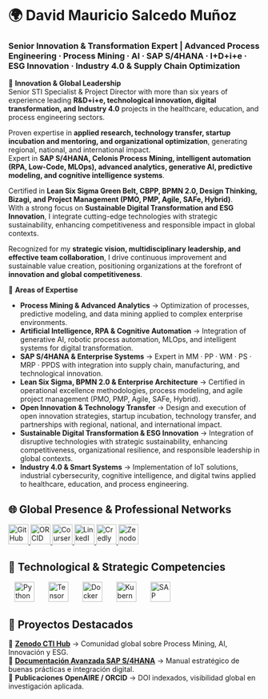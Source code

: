 # 🌍 David Mauricio Salcedo Muñoz  
### Senior Innovation & Transformation Expert | Advanced Process Engineering · Process Mining · AI · SAP S/4HANA · I+D+i+e · ESG Innovation · Industry 4.0 & Supply Chain Optimization  

🔹 **Innovation & Global Leadership**  
Senior STI Specialist & Project Director with more than six years of experience leading **R&D+i+e, technological innovation, digital transformation, and Industry 4.0** projects in the healthcare, education, and process engineering sectors.  

Proven expertise in **applied research, technology transfer, startup incubation and mentoring, and organizational optimization**, generating regional, national, and international impact.  
Expert in **SAP S/4HANA, Celonis Process Mining, intelligent automation (RPA, Low-Code, MLOps), advanced analytics, generative AI, predictive modeling, and cognitive intelligence systems**.  

Certified in **Lean Six Sigma Green Belt, CBPP, BPMN 2.0, Design Thinking, Bizagi, and Project Management (PMO, PMP, Agile, SAFe, Hybrid)**.  
With a strong focus on **Sustainable Digital Transformation and ESG Innovation**, I integrate cutting-edge technologies with strategic sustainability, enhancing competitiveness and responsible impact in global contexts.  

Recognized for my **strategic vision, multidisciplinary leadership, and effective team collaboration**, I drive continuous improvement and sustainable value creation, positioning organizations at the forefront of **innovation and global competitiveness**.  


🔹 **Areas of Expertise**  
- **Process Mining & Advanced Analytics** → Optimization of processes, predictive modeling, and data mining applied to complex enterprise environments.  
- **Artificial Intelligence, RPA & Cognitive Automation** → Integration of generative AI, robotic process automation, MLOps, and intelligent systems for digital transformation.  
- **SAP S/4HANA & Enterprise Systems** → Expert in MM · PP · WM · PS · MRP · PPDS with integration into supply chain, manufacturing, and technological innovation.  
- **Lean Six Sigma, BPMN 2.0 & Enterprise Architecture** → Certified in operational excellence methodologies, process modeling, and agile project management (PMO, PMP, Agile, SAFe, Hybrid).  
- **Open Innovation & Technology Transfer** → Design and execution of open innovation strategies, startup incubation, technology transfer, and partnerships with regional, national, and international impact.  
- **Sustainable Digital Transformation & ESG Innovation** → Integration of disruptive technologies with strategic sustainability, enhancing competitiveness, organizational resilience, and responsible leadership in global contexts.  
- **Industry 4.0 & Smart Systems** → Implementation of IoT solutions, industrial cybersecurity, cognitive intelligence, and digital twins applied to healthcare, education, and process engineering.  

## 🌐 Global Presence & Professional Networks

<div align="left">
 <a href="https://github.com/dmsalcedom" target="_blank">
    <img src="https://cdn.simpleicons.org/github/181717" alt="GitHub" width="40" height="40">
  </a>
  <a href="https://orcid.org/0009-0004-8289-2432" target="_blank">
    <img src="https://cdn.simpleicons.org/orcid/A6CE39" alt="ORCID" width="40" height="40">
  </a>
 <a href="https://www.coursera.org/user/897e9a6b058fed73e715753d465de838" target="_blank">
    <img src="https://cdn.simpleicons.org/coursera/0056D2" alt="Coursera" width="40" height="40">
  </a>
  <a href="https://www.linkedin.com/in/dm-slcm06/" target="_blank">
    <img src="https://cdn-icons-png.flaticon.com/512/174/174857.png" alt="LinkedIn" width="40" height="40">
  </a>
<a href="https://www.credly.com/users/dmsalcedom" target="_blank">
    <img src="https://cdn.simpleicons.org/credly/FF6B00" alt="Credly" width="40" height="40">
  </a>
  <a href="https://zenodo.org/communities/sti-hub-ai-processmining-supplychain-esg/" target="_blank">
    <img src="https://cdn.simpleicons.org/zenodo/1682D4" alt="Zenodo" width="40" height="40">
  </a>
</div>

## 🚀 Technological & Strategic Competencies 

<div align="left">

  <!-- Skill Icons -->
  <img src="https://skillicons.dev/icons?i=python" alt="Python" height="40" style="margin:0 12px;">
  <img src="https://skillicons.dev/icons?i=tensorflow" alt="TensorFlow" height="40" style="margin:0 12px;">
  <img src="https://skillicons.dev/icons?i=docker" alt="Docker" height="40" style="margin:0 12px;">
  <img src="https://skillicons.dev/icons?i=kubernetes" alt="Kubernetes" height="40" style="margin:0 12px;">
  <img src="https://cdn.simpleicons.org/sap/0FAAFF" alt="SAP S/4HANA" height="40" style="margin:0 12px;">
 

</div>


## 📌 Proyectos Destacados  

🔹 **[Zenodo CTI Hub](https://zenodo.org/communities/sti-hub-ai-processmining-supplychain-esg/)** → Comunidad global sobre Process Mining, AI, Innovación y ESG.  
🔹 **[Documentación Avanzada SAP S/4HANA](https://github.com/dmsalcedom)** → Manual estratégico de buenas prácticas e integración digital.  
🔹 **Publicaciones OpenAIRE / ORCID** → DOI indexados, visibilidad global en investigación aplicada.  













